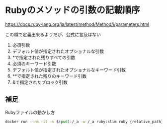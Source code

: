 # Rubyのメソッドの引数の記載順序

https://docs.ruby-lang.org/ja/latest/method/Method/i/parameters.html

この順で定義出来るようだが、公式に言及はない

1. 必須引数
2. デフォルト値が指定されたオプショナルな引数
3. *で指定された残りすべての引数
4. 必須のキーワード引数
5. デフォルト値が指定されたオプショナルなキーワード引数
6. **で指定された残りのキーワード引数
7. &で指定されたブロック引数

## 補足
Rubyファイルの動かし方
```sh
docker run --rm -it -v $(pwd):/_a -w /_a ruby:slim ruby {relative_path}
```
